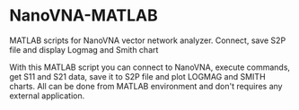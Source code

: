 # NanoVNA-MATLAB
MATLAB scripts for NanoVNA vector network analyzer. Connect, save S2P file and display Logmag and Smith chart


With this MATLAB script you can connect to NanoVNA, execute commands, get S11 and S21 data, save it to S2P file and plot LOGMAG and SMITH charts. All can be done from MATLAB environment and don't requires any external application.
